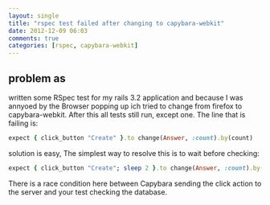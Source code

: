 ```yaml
---
layout: single
title: "rspec test failed after changing to capybara-webkit"
date: 2012-12-09 06:03
comments: true
categories: [rspec, capybara-webkit]
---
```

## problem as
written some RSpec test for my rails 3.2 application and because I was annyoed by the Browser popping up ich tried to change from firefox to capybara-webkit. After this all tests still run, except one. The line that is failing is:
```ruby
expect { click_button "Create" }.to change(Answer, :count).by(count)
```

solution is easy, The simplest way to resolve this is to wait before checking:
```ruby
expect { click_button "Create"; sleep 2 }.to change(Answer, :count).by(count)
```
There is a race condition here between Capybara sending the click action to the server and your test checking the database.
